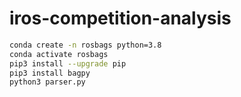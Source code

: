 # iros-competition-analysis

```sh
conda create -n rosbags python=3.8
conda activate rosbags
pip3 install --upgrade pip
pip3 install bagpy
python3 parser.py
```
